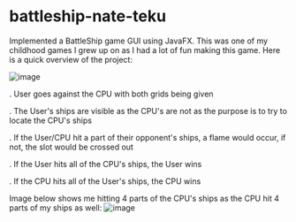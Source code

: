 # battleship-nate-teku
Implemented a BattleShip game GUI using JavaFX. This was one of my childhood games I grew up on as I had a lot of fun making this game. 
Here is a quick overview of the project:

 ![image](https://user-images.githubusercontent.com/80705261/147375365-24be465d-c6d0-4bd8-a5a1-4343fcb7cd0e.png)


 . User goes against the CPU with both grids being given
 
 . The User's ships are visible as the CPU's are not as the purpose is to try to locate the CPU's ships
 
 . If the User/CPU hit a part of their opponent's ships, a flame would occur, if not, the slot would be crossed out
 
 . If the User hits all of the CPU's ships, the User wins
 
 . If the CPU hits all of the User's ships, the CPU wins
 
 Image below shows me hitting 4 parts of the CPU's ships as the CPU hit 4 parts of my ships as well:
![image](https://user-images.githubusercontent.com/80705261/147375378-1af36626-fe24-455c-a22c-aeb9c9565af9.png)
